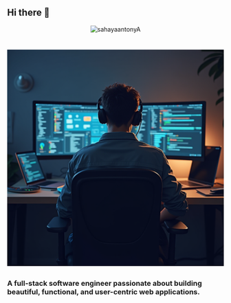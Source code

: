 ## Hi there 👋

<!--
**sahayaantonyA/sahayaantonyA** is a ✨ _special_ ✨ repository because its `README.md` (this file) appears on your GitHub profile.

Here are some ideas to get you started:

- 🔭 I’m currently working on ...
- 🌱 I’m currently learning ...
- 👯 I’m looking to collaborate on ...
- 🤔 I’m looking for help with ...
- 💬 Ask me about ...
- 📫 How to reach me: ...
- 😄 Pronouns: ...
- ⚡ Fun fact: ...
-->

<p align="center">
  <img src="https://komarev.com/ghpvc/?username=sahayaantonyA&label=Profile%20views&color=0e75b6&style=flat" alt="sahayaantonyA" />
</p>

<h1 align="center">
    <img src="https://github.com/sahayaantonyA/sahayaantonyA/blob/main/%5BArtistly%20Design%5D%200198f6a2-2df2-737e-8744-3b66d8315978.png" />
</h1>

### A full-stack software engineer passionate about building beautiful, functional, and user-centric web applications.
